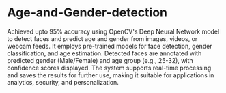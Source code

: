 # Age-and-Gender-detection

Achieved upto 95% accuracy using OpenCV's Deep Neural Network model to detect faces and predict age and gender from images, videos, or webcam feeds. It employs pre-trained models for face detection, gender classification, and age estimation. Detected faces are annotated with predicted gender (Male/Female) and age group (e.g., 25-32), with confidence scores displayed. The system supports real-time processing and saves the results for further use, making it suitable for applications in analytics, security, and personalization.
